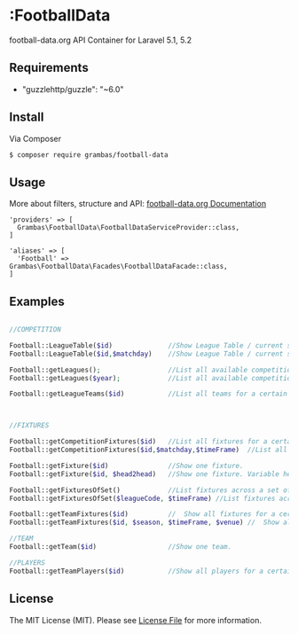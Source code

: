 # :FootballData




football-data.org API Container for Laravel 5.1, 5.2


## Requirements
-  "guzzlehttp/guzzle": "~6.0"


## Install

Via Composer

``` bash
$ composer require grambas/football-data
```

## Usage

More about filters, structure and API:
[football-data.org Documentation](http://api.football-data.org/documentation)


``` 
'providers' => [
  Grambas\FootballData\FootballDataServiceProvider::class,
]

'aliases' => [
  'Football' => Grambas\FootballData\Facades\FootballDataFacade::class,
]
```

## Examples
```php

//COMPETITION

Football::LeagueTable($id) 			 	//Show League Table / current standing
Football::LeagueTable($id,$matchday) 	//Show League Table / current standing with filters

Football::getLeagues(); 				//List all available competitions.
Football::getLeagues($year);			//List all available competitions with filter

Football::getLeagueTeams($id)  			//List all teams for a certain competition.



//FIXTURES

Football::getCompetitionFixtures($id)   //List all fixtures for a certain competition.
Football::getCompetitionFixtures($id,$matchday,$timeFrame)  //List all fixtures for a certain competition with filters.

Football::getFixture($id) 				//Show one fixture.
Football::getFixture($id, $head2head)   //Show one fixture. Variable head2head ist number of games to analyse

Football::getFixturesOfSet() 			//List fixtures across a set of competitions
Football::getFixturesOfSet($leagueCode, $timeFrame) //List fixtures across a set of competitions with filters

Football::getTeamFixtures($id) 			// 	Show all fixtures for a certain team.
Football::getTeamFixtures($id, $season, $timeFrame, $venue) // 	Show all fixtures for a certain team with filters. Example:Football::getTeamFixtures(66, "2015","n99","home") 

//TEAM
Football::getTeam($id) 					//Show one team.

//PLAYERS
Football::getTeamPlayers($id) 			//Show all players for a certain team.
```





## License

The MIT License (MIT). Please see [License File](LICENSE.md) for more information.

[link-packagist]: https://packagist.org/packages/grambas/football-data
[link-author]: https://github.com/grambas
